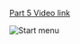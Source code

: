 [Part 5 Video link](https://www.loom.com/share/439d3524ce604467a33c83ff3da4cb5e)

![Start menu](/2022-08-08.png)